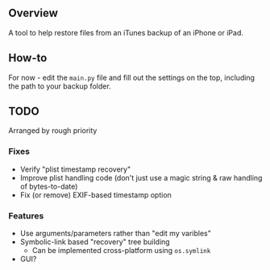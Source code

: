 ## Overview

A tool to help restore files from an iTunes backup of an iPhone or iPad.

## How-to

For now - edit the `main.py` file and fill out the settings on the top, including the path to your backup folder.

## TODO
Arranged by rough priority
### Fixes

* Verify "plist timestamp recovery"
* Improve plist handling code (don't just use a magic string & raw handling of bytes-to-date)
* Fix (or remove) EXIF-based timestamp option

### Features

* Use arguments/parameters rather than "edit my varibles"
* Symbolic-link based "recovery" tree building
  * Can be implemented cross-platform using `os.symlink`
* GUI?